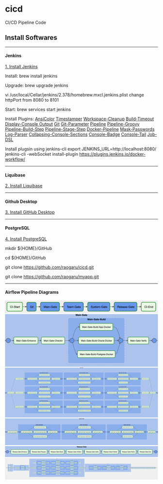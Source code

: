 # cicd
CI/CD Pipeline Code


## Install Softwares

---
#### Jenkins

[1. Install Jenkins](https://www.jenkins.io/doc/book/installing/)

Install: brew install jenkins

Upgrade: brew upgrade jenkins

vi /usr/local/Cellar/jenkins/2.378/homebrew.mxcl.jenkins.plist
change httpPort from 8080 to 8101



Start: brew services start jenkins

Install Plugins: 
[AnsiColor](https://plugins.jenkins.io/ansicolor/)
[Timestamper](https://plugins.jenkins.io/timestamper/)
[Workspace-Cleanup](https://plugins.jenkins.io/ws-cleanup/)
[Build-Timeout](https://plugins.jenkins.io/build-timeout/)
[Display-Console Output](https://plugins.jenkins.io/display-console-output/)
[Git](https://plugins.jenkins.io/git)
[Git-Parameter](https://plugins.jenkins.io/git-parameter/)
[Pipeline](https://plugins.jenkins.io/workflow-aggregator/)
[Pipeline-Groovy](https://plugins.jenkins.io/workflow-cps/)
[Pipeline-Build-Step](https://plugins.jenkins.io/pipeline-build-step/)
[Pipeline-Stage-Step](https://plugins.jenkins.io/pipeline-stage-step/)
[Docker-Pipeline](https://plugins.jenkins.io/docker-workflow/)
[Mask-Passwords](https://plugins.jenkins.io/mask-passwords/)
[Log-Parser](https://plugins.jenkins.io/log-parser/)
[Collapsing-Console-Sections](https://plugins.jenkins.io/collapsing-console-sections/)
[Console-Badge](https://plugins.jenkins.io/console-badge/)
[Console-Tail](https://plugins.jenkins.io/console-tail/)
[Job-DSL](https://plugins.jenkins.io/job-dsl/)

Install plugsin using jenkins-cli
export JENKINS_URL=http://localhost:8080/
jenkins-cli -webSocket install-plugin  https://plugins.jenkins.io/docker-workflow/




---
#### Liquibase

[2. Install Liquibase](https://www.liquibase.com/download#download-liquibase)


---
#### Github Desktop
[3. Install GitHub Desktop](https://desktop.github.com/)

---
#### PostgreSQL
[4. Install PostgreSQL](https://www.postgresql.org/download/)

mkdir ${HOME}/GitHub

cd ${HOME}/GitHub

git clone https://github.com/raogaru/cicd.git

git clone https://github.com/raogaru/myapp.git

---
#### Airflow Pipeline Diagrams
![CI-Pipeline-Summary](ci-pipeline-summary.png?raw=true)
![CI-Main-Gate](ci-main-gate.png?raw=true)
![CI-Team-Gate](ci-team-gate.png?raw=true)
![CI-System-Gate](ci-system-gate.png?raw=true)
![CI-Release-Gate](ci-release-gate.png?raw=true)
![CI-Pipeline-Detail](ci-pipeline-detail.png?raw=true)
